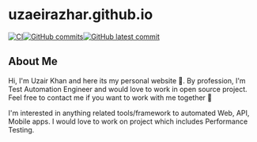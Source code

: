 # uzaeirazhar.github.io

[![CI](https://github.com/UzaeirAzhar/uzaeirazhar.github.io/actions/workflows/automatic-trigger.yml/badge.svg?branch=master)](https://github.com/UzaeirAzhar/uzaeirazhar.github.io/actions/workflows/automatic-trigger.yml)<!-- [![GitHub branches](https://badgen.net/github/branches/UzaeirAzhar/uzaeirazhar.github.io)](https://github.com/UzaeirAzhar/uzaeirazhar.github.io/) -->[![GitHub commits](https://badgen.net/github/commits/UzaeirAzhar/uzaeirazhar.github.io)](https://GitHub.com/UzaeirAzhar/uzaeirazhar.github.io/commit/)[![GitHub latest commit](https://badgen.net/github/last-commit/UzaeirAzhar/uzaeirazhar.github.io)](https://GitHub.com/UzaeirAzhar/uzaeirazhar.github.io/commit/)<!--[![UzaeirAzhar's github trophy](https://github-profile-trophy.vercel.app/?username=UzaeirAzhar&row=1)](https://github.com/ryo-ma/github-profile-trophy)-->

## About Me

Hi, I'm Uzair Khan and here its my personal website 🙂. By profession, I'm Test Automation Engineer and would love to work in open source project. Feel free to contact me if you want to work with me together 🚀

I'm interested in anything related tools/framework to automated Web, API, Mobile apps. I would love to work on project which includes Performance Testing.
